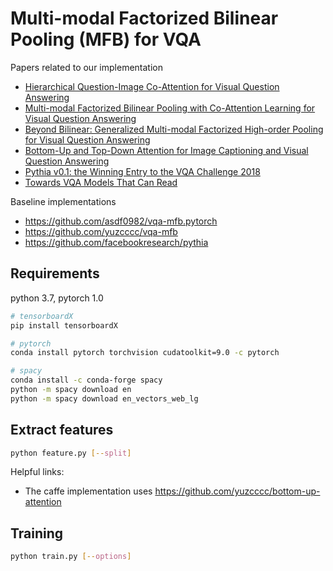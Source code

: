 # Multi-modal Factorized Bilinear Pooling (MFB) for VQA

Papers related to our implementation

- [Hierarchical Question-Image Co-Attention for Visual Question Answering](https://arxiv.org/abs/1606.00061)
- [Multi-modal Factorized Bilinear Pooling with Co-Attention Learning for Visual Question Answering](http://openaccess.thecvf.com/content_iccv_2017/html/Yu_Multi-Modal_Factorized_Bilinear_ICCV_2017_paper.html)
- [Beyond Bilinear: Generalized Multi-modal Factorized High-order Pooling for Visual Question Answering](https://arxiv.org/abs/1708.03619)
- [Bottom-Up and Top-Down Attention for Image Captioning and Visual Question Answering](https://arxiv.org/abs/1707.07998)
- [Pythia v0.1: the Winning Entry to the VQA Challenge 2018](https://arxiv.org/pdf/1807.09956.pdf)
- [Towards VQA Models That Can Read](https://textvqa.org/assets/paper/TextVQA.pdf)

Baseline implementations

- <https://github.com/asdf0982/vqa-mfb.pytorch>
- <https://github.com/yuzcccc/vqa-mfb>
- <https://github.com/facebookresearch/pythia>

## Requirements

python 3.7, pytorch 1.0

```bash
# tensorboardX
pip install tensorboardX

# pytorch
conda install pytorch torchvision cudatoolkit=9.0 -c pytorch

# spacy
conda install -c conda-forge spacy
python -m spacy download en
python -m spacy download en_vectors_web_lg
```

## Extract features

```bash
python feature.py [--split]
```

Helpful links:

- The caffe implementation uses <https://github.com/yuzcccc/bottom-up-attention>

## Training

```bash
python train.py [--options]
```
